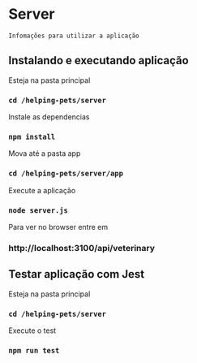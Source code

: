 # Server
`Infomações para utilizar a aplicação`

## Instalando e executando aplicação

Esteja na pasta principal

### `cd /helping-pets/server`

Instale as dependencias

### `npm install`

Mova até a pasta app

### `cd /helping-pets/server/app`

Execute a aplicação

### `node server.js`

Para ver no browser entre em

### http://localhost:3100/api/veterinary

## Testar aplicação com Jest

Esteja na pasta principal

### `cd /helping-pets/server`

Execute o test

### `npm run test`
